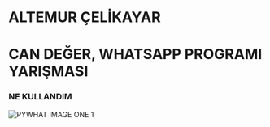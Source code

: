 # ALTEMUR ÇELİKAYAR
# CAN DEĞER, WHATSAPP PROGRAMI YARIŞMASI

### NE KULLANDIM

![PYWHAT IMAGE ONE 1](https://user-images.githubusercontent.com/67932543/134151961-49ade9b7-43e9-4724-b28e-0e10760c825e.PNG)
